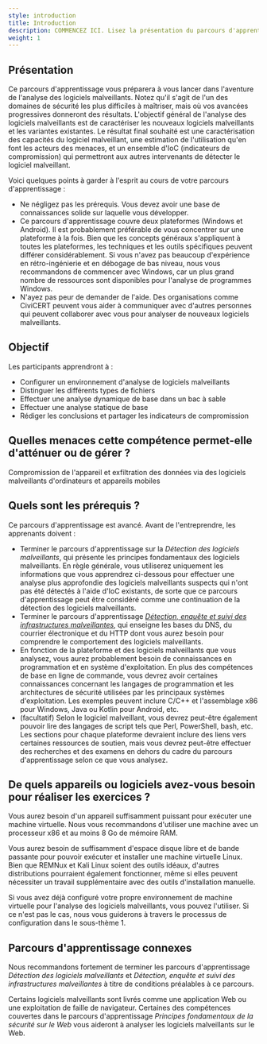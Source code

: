 ```yaml
---
style: introduction
title: Introduction
description: COMMENCEZ ICI. Lisez la présentation du parcours d'apprentissage, les objectifs, les menaces associées et les prérequis.
weight: 1
---
```


## Présentation

Ce parcours d'apprentissage vous préparera à vous lancer dans l'aventure de l'analyse des logiciels malveillants. Notez qu'il s'agit de l'un des domaines de sécurité les plus difficiles à maîtriser, mais où vos avancées progressives donneront des résultats. L'objectif général de l'analyse des logiciels malveillants est de caractériser les nouveaux logiciels malveillants et les variantes existantes. Le résultat final souhaité est une caractérisation des capacités du logiciel malveillant, une estimation de l'utilisation qu'en font les acteurs des menaces, et un ensemble d'IoC (indicateurs de compromission) qui permettront aux autres intervenants de détecter le logiciel malveillant.

Voici quelques points à garder à l'esprit au cours de votre parcours d'apprentissage :

- Ne négligez pas les prérequis. Vous devez avoir une base de connaissances solide sur laquelle vous développer.
- Ce parcours d'apprentissage couvre deux plateformes (Windows et Android). Il est probablement préférable de vous concentrer sur une plateforme à la fois. Bien que les concepts généraux s'appliquent à toutes les plateformes, les techniques et les outils spécifiques peuvent différer considérablement. Si vous n'avez pas beaucoup d'expérience en rétro-ingénierie et en débogage de bas niveau, nous vous recommandons de commencer avec Windows, car un plus grand nombre de ressources sont disponibles pour l'analyse de programmes Windows.
- N'ayez pas peur de demander de l'aide. Des organisations comme CiviCERT peuvent vous aider à communiquer avec d'autres personnes qui peuvent collaborer avec vous pour analyser de nouveaux logiciels malveillants.

## Objectif

Les participants apprendront à :

- Configurer un environnement d'analyse de logiciels malveillants
- Distinguer les différents types de fichiers
- Effectuer une analyse dynamique de base dans un bac à sable
- Effectuer une analyse statique de base
- Rédiger les conclusions et partager les indicateurs de compromission

## Quelles menaces cette compétence permet-elle d'atténuer ou de gérer ?

Compromission de l'appareil et exfiltration des données via des logiciels malveillants d'ordinateurs et appareils mobiles

## Quels sont les prérequis ?

Ce parcours d'apprentissage est avancé. Avant de l'entreprendre, les apprenants doivent :

- Terminer le parcours d'apprentissage sur la _Détection des logiciels malveillants_, qui présente les principes fondamentaux des logiciels malveillants. En règle générale, vous utiliserez uniquement les informations que vous apprendrez ci-dessous pour effectuer une analyse plus approfondie des logiciels malveillants suspects qui n'ont pas été détectés à l'aide d'IoC existants, de sorte que ce parcours d'apprentissage peut être considéré comme une continuation de la détection des logiciels malveillants.
- Terminer le parcours d'apprentissage [_Détection, enquête et suivi des infrastructures malveillantes_](/fr/learning-path/1/), qui enseigne les bases du DNS, du courrier électronique et du HTTP dont vous aurez besoin pour comprendre le comportement des logiciels malveillants.
- En fonction de la plateforme et des logiciels malveillants que vous analysez, vous aurez probablement besoin de connaissances en programmation et en système d'exploitation. En plus des compétences de base en ligne de commande, vous devrez avoir certaines connaissances concernant les langages de programmation et les architectures de sécurité utilisées par les principaux systèmes d'exploitation. Les exemples peuvent inclure C/C++ et l'assemblage x86 pour Windows, Java ou Kotlin pour Android, etc.
- (facultatif) Selon le logiciel malveillant, vous devrez peut-être également pouvoir lire des langages de script tels que Perl, PowerShell, bash, etc. Les sections pour chaque plateforme devraient inclure des liens vers certaines ressources de soutien, mais vous devrez peut-être effectuer des recherches et des examens en dehors du cadre du parcours d'apprentissage selon ce que vous analysez.

## De quels appareils ou logiciels avez-vous besoin pour réaliser les exercices ?

Vous aurez besoin d'un appareil suffisamment puissant pour exécuter une machine virtuelle. Nous vous recommandons d'utiliser une machine avec un processeur x86 et au moins 8 Go de mémoire RAM.

Vous aurez besoin de suffisamment d'espace disque libre et de bande passante pour pouvoir exécuter et installer une machine virtuelle Linux. Bien que REMNux et Kali Linux soient des outils idéaux, d'autres distributions pourraient également fonctionner, même si elles peuvent nécessiter un travail supplémentaire avec des outils d'installation manuelle.

Si vous avez déjà configuré votre propre environnement de machine virtuelle pour l'analyse des logiciels malveillants, vous pouvez l'utiliser. Si ce n'est pas le cas, nous vous guiderons à travers le processus de configuration dans le sous-thème 1.

## Parcours d'apprentissage connexes

Nous recommandons fortement de terminer les parcours d'apprentissage _Détection des logiciels malveillants_ et _Détection, enquête et suivi des infrastructures malveillantes_ à titre de conditions préalables à ce parcours.

Certains logiciels malveillants sont livrés comme une application Web ou une exploitation de faille de navigateur. Certaines des compétences couvertes dans le parcours d'apprentissage _Principes fondamentaux de la sécurité sur le Web_ vous aideront à analyser les logiciels malveillants sur le Web.
